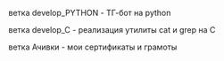 ветка develop_PYTHON - ТГ-бот на python

ветка develop_C - реализация утилиты cat и grep на C

ветка Ачивки - мои сертификаты и грамоты
